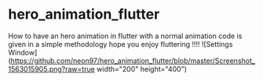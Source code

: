 # hero_animation_flutter
How to have an hero animation in flutter with a normal animation code is given in a simple methodology hope you enjoy fluttering !!!!
![Settings Window](https://github.com/neon97/hero_animation_flutter/blob/master/Screenshot_1563015905.png?raw=true width="200" height="400")

